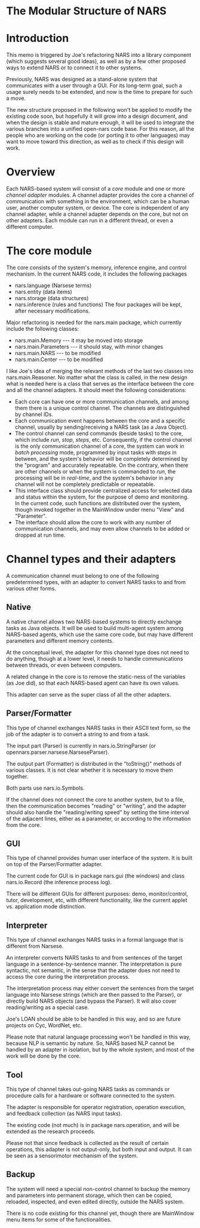 # The Modular Structure of NARS

# Introduction

This memo is triggered by Joe's refactoring NARS into a library component (which suggests several good ideas), as well as by a few other proposed ways to extend NARS or to connect it to other systems.

Previously, NARS was designed as a stand-alone system that communicates with a user through a GUI. For its long-term goal, such a usage surely needs to be extended, and now is the time to prepare for such a move.

The new structure proposed in the following won't be applied to modify the existing code soon, but hopefully it will grow into a design document, and when the design is stable and mature enough, it will be used to integrate the various branches into a unified open-nars code base. For this reason, all the people who are working on the code (or porting it to other languages) may want to move toward this direction, as well as to check if this design will work.

# Overview

Each NARS-based system will consist of a *core* module and one or more *channel adapter* modules. A channel adapter provides the core a channel of communication with something in the environment, which can be a human user, another computer system, or device. The core is independent of any channel adapter, while a channel adapter depends on the core, but not on other adapters. Each module can run in a different thread, or even a different computer.

# The core module

The core consists of the system's memory, inference engine, and control mechanism. In the current NARS code, it includes the following packages
- nars.language (Narsese terms)
- nars.entity (data items)
- nars.storage (data structures)
- nars.inference (rules and functions)
The four packages will be kept, after necessary modifications.

Major refactoring is needed for the nars.main package, which currently include the following classes:
- nars.main.Memory --- it may be moved into storage
- nars.main.Parameters --- it should stay, with minor changes
- nars.main.NARS --- to be modified
- nars.main.Center --- to be modified

I like Joe's idea of merging the relevant methods of the last two classes into nars.main.Reasoner. No matter what the class is called, in the new design what is needed here is a class that serves as the interface between the core and all the channel adapters. It should meet the following considerations:
- Each core can have one or more communication channels, and among them there is a unique control channel. The channels are distinguished by channel IDs.
- Each communication event happens between the core and a specific channel, usually by sending/receiving a NARS task (as a Java Object).
- The control channel can send commands (beside tasks) to the core, which include *run*, *stop*, *steps*, etc. Consequently, if the control channel is the only communication channel of a core, the system can work in *batch processing* mode, programmed by input tasks with *steps* in between, and the system's behavior will be completely determined by the "program" and accurately repeatable. On the contrary, when there are other channels or when the system is commanded to *run*, the processing will be in *real-time*, and the system's behavior in any channel will not be completely predictable or repeatable.
- This interface class should provide centralized access for selected data and status within the system, for the purpose of demo and monitoring. In the current code, such functions are distributed over the system, though invoked together in the MainWindow under menu "View" and "Parameter".
- The interface should allow the core to work with any number of communication channels, and may even allow channels to be added or dropped at run time.


# Channel types and their adapters

A communication channel must belong to one of the following predetermined types, with an adapter to convert NARS tasks to and from various other forms.

## Native

A native channel allows two NARS-based systems to directly exchange tasks as Java objects. It will be used to build multi-agent system among NARS-based agents, which use the same core code, but may have different parameters and different memory contents.

At the conceptual level, the adapter for this channel type does not need to do anything, though at a lower level, it needs to handle communications between threads, or even between computers.

A related change in the core is to remove the static-ness of the variables (as Joe did), so that each NARS-based agent can have its own values.

This adapter can serve as the super class of all the other adapters.

## Parser/Formatter

This type of channel exchanges NARS tasks in their ASCII text form, so the job of the adapter is to convert a string to and from a task.

The input part (Parser) is currently in nars.io.StringParser (or opennars.parser.narsese.NarseseParser).

The output part (Formatter) is distributed in the "toString()" methods of various classes. It is not clear whether it is necessary to move them together.

Both parts use nars.io.Symbols.

If the channel does not connect the core to another system, but to a file, then the communication becomes "reading" or "writing", and the adapter should also handle the "reading/writing speed" by setting the time interval of the adjacent lines, either as a parameter, or according to the information from the core.

## GUI

This type of channel provides human user interface of the system. It is built on top of the Parser/Formatter adapter.

The current code for GUI is in package nars.gui (the windows) and class nars.io.Record (the inference process log).

There will be different GUIs for different purposes: demo, monitor/control, tutor, development, etc, with different functionality, like the current applet vs. application mode distinction.

## Interpreter

This type of channel exchanges NARS tasks in a formal language that is different from Narsese.

An interpreter converts NARS tasks to and from sentences of the target language in a sentence-by-sentence manner. The interpretation is pure syntactic, not semantic, in the sense that the adapter does not need to access the core during the interpretation process.

The interpretation process may either convert the sentences from the target language into Narsese strings (which are then passed to the Parser), or directly build NARS objects (and bypass the Parser). It will also cover reading/writing as a special case.

Joe's LOAN should be able to be handled in this way, and so are future projects on Cyc, WordNet, etc.

Please note that natural language processing won't be handled in this way, because NLP is semantic by nature. So, NARS based NLP cannot be handled by an adapter in isolation, but by the whole system, and most of the work will be done by the core.

## Tool

This type of channel takes out-going NARS tasks as commands or procedure calls for a hardware or software connected to the system.

The adapter is responsible for operator registration, operation execution, and feedback collection (as NARS input tasks).

The existing code (not much) is in package nars.operation, and will be extended as the research proceeds.

Please not that since feedback is collected as the result of certain operations, this adapter is not output-only, but both input and output. It can be seen as a sensorimotor mechanism of the system.

## Backup

The system will need a special non-control channel to backup the memory and parameters into permanent storage, which then can be copied, reloaded, inspected, and even edited directly, outside the NARS system.

There is no code existing for this channel yet, though there are MainWindow menu items for some of the functionalities.